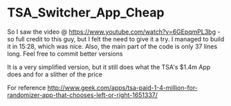 # TSA_Switcher_App_Cheap

So I saw the video @ https://www.youtube.com/watch?v=6GEpqmPL3bg - so full credit to this guy, but I felt the need to give it a try. I managed to build it in 15:28, which was nice. Also, the main part of the code is only 37 lines long. Feel free to commit better versions

It is a very simplified version, but it still does what the TSA's $1.4m App does and for a slither of the price

For reference http://www.geek.com/apps/tsa-paid-1-4-million-for-randomizer-app-that-chooses-left-or-right-1651337/
